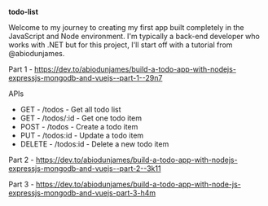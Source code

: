 **todo-list**

Welcome to my journey to creating my first app built completely in the JavaScript and Node environment. I'm typically a back-end developer who works with .NET but for this project, I'll start off with a tutorial from @abiodunjames.

Part 1 - https://dev.to/abiodunjames/build-a-todo-app-with-nodejs-expressjs-mongodb-and-vuejs--part-1--29n7

APIs
* GET - /todos - Get all todo list
* GET - /todos/:id - Get one todo item
* POST - /todos - Create a todo item
* PUT - /todos:id - Update a todo item
* DELETE - /todos:id - Delete a new todo item

Part 2 - https://dev.to/abiodunjames/build-a-todo-app-with-nodejs-expressjs-mongodb-and-vuejs--part-2--3k11

Part 3 - https://dev.to/abiodunjames/build-a-todo-app-with-node-js-expressjs-mongodb-and-vuejs-part-3-h4m
